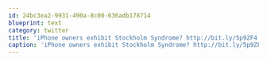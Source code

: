 ```yaml
---
id: 24bc3ea2-9931-490a-8c00-636adb178714
blueprint: text
category: twitter
title: 'iPhone owners exhibit Stockholm Syndrome? http://bit.ly/5p9ZF4 (probably true for most bleeding-edge technology)'
caption: 'iPhone owners exhibit Stockholm Syndrome? http://bit.ly/5p9ZF4 (probably true for most bleeding-edge technology)'
---
```

